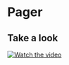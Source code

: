 # Pager

## Take a look

[![Watch the video](https://img.youtube.com/vi/0aX-WajbxhE/maxresdefault.jpg)](https://youtube.com/shorts/0aX-WajbxhE)
